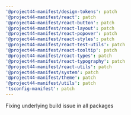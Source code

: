 ```yaml
---
'@project44-manifest/design-tokens': patch
'@project44-manifest/react': patch
'@project44-manifest/react-button': patch
'@project44-manifest/react-layout': patch
'@project44-manifest/react-popover': patch
'@project44-manifest/react-styles': patch
'@project44-manifest/react-test-utils': patch
'@project44-manifest/react-tooltip': patch
'@project44-manifest/react-types': patch
'@project44-manifest/react-typography': patch
'@project44-manifest/react-utils': patch
'@project44-manifest/system': patch
'@project44-manifest/theme': patch
'@project44-manifest/utils': patch
'tsconfig-manifest': patch
---
```


Fixing underlying build issue in all packages
